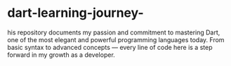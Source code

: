 # dart-learning-journey-
his repository documents my passion and commitment to mastering Dart, one of the most elegant and powerful programming languages today. From basic syntax to advanced concepts — every line of code here is a step forward in my growth as a developer.
